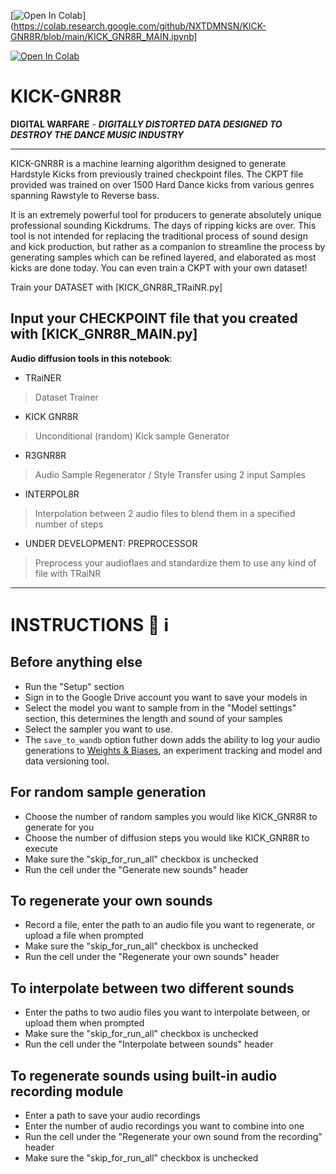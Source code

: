 [![Open In Colab](https://colab.research.google.com/assets/colab-badge.svg)](https://colab.research.google.com/github/NXTDMNSN/KICK-GNR8R/blob/main/KICK_GNR8R_MAIN.ipynb]

<a href="https://colab.research.google.com/github/NXTDMNSN/KICK-GNR8R/blob/main/KICK_GNR8R_MAIN.ipynb">
  <img src="https://colab.research.google.com/assets/colab-badge.svg" alt="Open In Colab"/>
</a>


# KICK-GNR8R
**DIGITAL WARFARE** - ***DIGITALLY DISTORTED DATA DESIGNED TO DESTROY THE DANCE MUSIC INDUSTRY***

---

KICK-GNR8R is a machine learning algorithm designed to generate Hardstyle Kicks from previously trained checkpoint files. The CKPT file provided was trained on over 1500 Hard Dance kicks from various genres spanning Rawstyle to Reverse bass.

It is an extremely powerful tool for producers to generate absolutely unique professional sounding Kickdrums. The days of ripping kicks are over.
This tool is not intended for replacing the traditional process of sound design and kick production, but rather as a companion to streamline the process by generating samples which can be refined layered, and elaborated as most kicks are done today. You can even train a CKPT with your own dataset!


Train your DATASET with [KICK_GNR8R_TRaiNR.py]

Input your CHECKPOINT file that you created with [KICK_GNR8R_MAIN.py]
---

**Audio diffusion tools in this notebook**:

- TRaiNER
> Dataset Trainer

- KICK GNR8R
>  Unconditional (random) Kick sample Generator

- R3GNR8R
> Audio Sample Regenerator / Style Transfer using 2 input Samples

- INTERPOL8R
> Interpolation between 2 audio files to blend them in a specified number of steps

- UNDER DEVELOPMENT: PREPROCESSOR
> Preprocess your audioflaes and standardize them to use any kind of file with TRaiNR

---

# **INSTRUCTIONS** 📖 ℹ

## Before anything else
- Run the "Setup" section
- Sign in to the Google Drive account you want to save your models in
- Select the model you want to sample from in the "Model settings" section, this determines the length and sound of your samples
- Select the sampler you want to use.
- The `save_to_wandb` option futher down adds the ability to log your audio generations to [Weights & Biases](https://www.wandb.ai/site), an experiment tracking and model and data versioning tool.

## For random sample generation
- Choose the number of random samples you would like KICK_GNR8R to generate for you 
- Choose the number of diffusion steps you would like KICK_GNR8R to execute
- Make sure the "skip_for_run_all" checkbox is unchecked
- Run the cell under the "Generate new sounds" header

## To regenerate your own sounds
- Record a file, enter the path to an audio file you want to regenerate, or upload a file when prompted
- Make sure the "skip_for_run_all" checkbox is unchecked
- Run the cell under the "Regenerate your own sounds" header

## To interpolate between two different sounds
- Enter the paths to two audio files you want to interpolate between, or upload them when prompted
- Make sure the "skip_for_run_all" checkbox is unchecked
- Run the cell under the "Interpolate between sounds" header

## To regenerate sounds using built-in audio recording module
- Enter a path to save your audio recordings
- Enter the number of audio recordings you want to combine into one
- Run the cell under the "Regenerate your own sound from the recording" header
- Make sure the "skip_for_run_all" checkbox is unchecked
